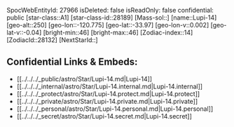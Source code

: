 ﻿---
location: [-33.97,-120.775,250]
type: Star
tags:
- astro/Star

---
SpocWebEntityId: 27966
isDeleted: false
isReadOnly: false
confidential: public
[star-class::A1]
[star-class-id::28189]
[Mass-sol::]
[name::Lupi-14]
[geo-alt::250]
[geo-lon::-120.775]
[geo-lat::-33.97]
[geo-lon-v::0.002]
[geo-lat-v::-0.04]
[bright-min::46]
[bright-max::46]
[Zodiac-index::14]
[ZodiacId::28132]
[NextStarId::]



## Confidential Links & Embeds: 
- [[../../../_public/astro/Star/Lupi-14.md|Lupi-14]] 
- [[../../../_internal/astro/Star/Lupi-14.internal.md|Lupi-14.internal]] 
- [[../../../_protect/astro/Star/Lupi-14.protect.md|Lupi-14.protect]] 
- [[../../../_private/astro/Star/Lupi-14.private.md|Lupi-14.private]] 
- [[../../../_personal/astro/Star/Lupi-14.personal.md|Lupi-14.personal]] 
- [[../../../_secret/astro/Star/Lupi-14.secret.md|Lupi-14.secret]] 
